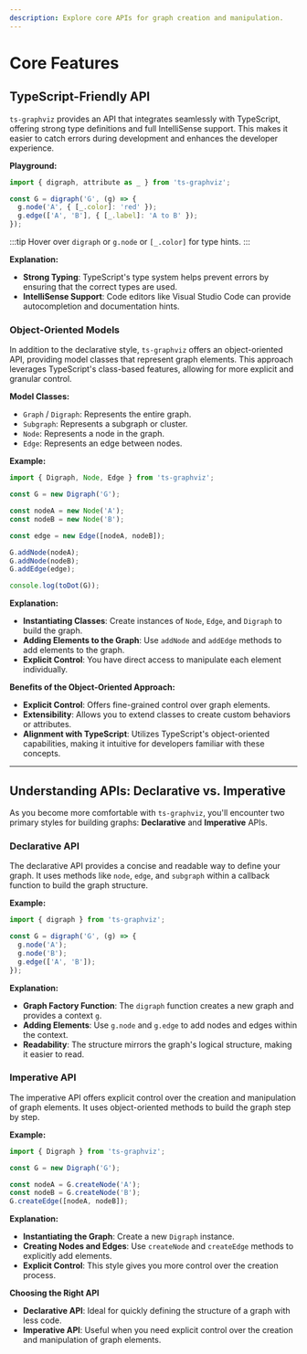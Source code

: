 ```yaml
---
description: Explore core APIs for graph creation and manipulation.
---
```



# Core Features

## TypeScript-Friendly API

`ts-graphviz` provides an API that integrates seamlessly with TypeScript, offering strong type definitions and full IntelliSense support. This makes it easier to catch errors during development and enhances the developer experience.

**Playground:**

```ts ts-graphviz:read-only
import { digraph, attribute as _ } from 'ts-graphviz';

const G = digraph('G', (g) => {
  g.node('A', { [_.color]: 'red' });
  g.edge(['A', 'B'], { [_.label]: 'A to B' });
});
```

:::tip
Hover over `digraph` or `g.node` or `[_.color]` for type hints.
:::

**Explanation:**

- **Strong Typing**: TypeScript's type system helps prevent errors by ensuring that the correct types are used.
- **IntelliSense Support**: Code editors like Visual Studio Code can provide autocompletion and documentation hints.

### Object-Oriented Models

In addition to the declarative style, `ts-graphviz` offers an object-oriented API, providing model classes that represent graph elements. This approach leverages TypeScript's class-based features, allowing for more explicit and granular control.

**Model Classes:**

- `Graph` / `Digraph`: Represents the entire graph.
- `Subgraph`: Represents a subgraph or cluster.
- `Node`: Represents a node in the graph.
- `Edge`: Represents an edge between nodes.

**Example:**

```typescript
import { Digraph, Node, Edge } from 'ts-graphviz';

const G = new Digraph('G');

const nodeA = new Node('A');
const nodeB = new Node('B');

const edge = new Edge([nodeA, nodeB]);

G.addNode(nodeA);
G.addNode(nodeB);
G.addEdge(edge);

console.log(toDot(G));
```

**Explanation:**

- **Instantiating Classes**: Create instances of `Node`, `Edge`, and `Digraph` to build the graph.
- **Adding Elements to the Graph**: Use `addNode` and `addEdge` methods to add elements to the graph.
- **Explicit Control**: You have direct access to manipulate each element individually.

**Benefits of the Object-Oriented Approach:**

- **Explicit Control**: Offers fine-grained control over graph elements.
- **Extensibility**: Allows you to extend classes to create custom behaviors or attributes.
- **Alignment with TypeScript**: Utilizes TypeScript's object-oriented capabilities, making it intuitive for developers familiar with these concepts.

---

## Understanding APIs: Declarative vs. Imperative

As you become more comfortable with `ts-graphviz`, you'll encounter two primary styles for building graphs: **Declarative** and **Imperative** APIs.

### Declarative API

The declarative API provides a concise and readable way to define your graph. It uses methods like `node`, `edge`, and `subgraph` within a callback function to build the graph structure.

**Example:**

```typescript
import { digraph } from 'ts-graphviz';

const G = digraph('G', (g) => {
  g.node('A');
  g.node('B');
  g.edge(['A', 'B']);
});
```

**Explanation:**

- **Graph Factory Function**: The `digraph` function creates a new graph and provides a context `g`.
- **Adding Elements**: Use `g.node` and `g.edge` to add nodes and edges within the context.
- **Readability**: The structure mirrors the graph's logical structure, making it easier to read.

### Imperative API

The imperative API offers explicit control over the creation and manipulation of graph elements. It uses object-oriented methods to build the graph step by step.

**Example:**

```typescript
import { Digraph } from 'ts-graphviz';

const G = new Digraph('G');

const nodeA = G.createNode('A');
const nodeB = G.createNode('B');
G.createEdge([nodeA, nodeB]);
```

**Explanation:**

- **Instantiating the Graph**: Create a new `Digraph` instance.
- **Creating Nodes and Edges**: Use `createNode` and `createEdge` methods to explicitly add elements.
- **Explicit Control**: This style gives you more control over the creation process.

**Choosing the Right API**

- **Declarative API**: Ideal for quickly defining the structure of a graph with less code.
- **Imperative API**: Useful when you need explicit control over the creation and manipulation of graph elements.
